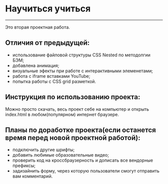 # Научиться учиться
-------------------
Это вторая проектная работа.

## Отличия от предыдущей:
* использование файловой структуры CSS Nested по методолгии БЭМ;
* добавлена анимация;
* визуальные эфекты при работе с интерактивными элеменетами;
* работа с iframe вставками YouTube;
* попытка работы с CSS grid разметкой.

## Инструкция по использованию проекта:
Можно просто скачать, весь проект себе на компьютер и открыть index.html в любом(популярном) интернет браузере.

## Планы по доработке проекта(если останется время перед новой проектной работой):
* подключить другие шрифты;
* добавить любимые образовательные видео;
* проверить код на кроссбраузерность и дописать все вендорные префиксы;
* задизайнить форму, через которую пользователи смогут отправить вам комментарий.
